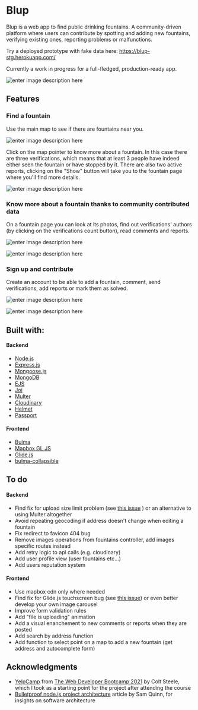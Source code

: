 ﻿
# Blup

Blup is a web app to find public drinking fountains.
A community-driven platform where users can contribute by spotting and adding new fountains, verifying existing ones, reporting problems or malfunctions.

Try a deployed prototype with fake data here: https://blup-stg.herokuapp.com/

Currently a work in progress for a full-fledged, production-ready app.

![enter image description here](https://res.cloudinary.com/dpx4ehb92/image/upload/v1624095154/github/NUOVO2_ngtqm8.jpg)

## Features
### Find a fountain
Use the main map to see if there are fountains near you.

![enter image description here](https://res.cloudinary.com/dpx4ehb92/image/upload/c_scale,w_700/v1624095064/github/mapFull_ltiy7n.png)

Click on the map pointer to know more about a fountain. 
In this case there are three verifications, which means that at least 3 people have  indeed either seen the fountain or have stopped by it.
There are also two active reports, clicking on the "Show" button will take you to the fountain page where you'll find more details.

![enter image description here](https://res.cloudinary.com/dpx4ehb92/image/upload/c_scale,w_700/v1624096732/github/blupMap_btyg5w.png)

### Know more about a fountain thanks to community contributed data
On a fountain page you can look at its photos,  find out verifications' authors (by clicking on the verifications count button), read comments and reports. 

![enter image description here](https://res.cloudinary.com/dpx4ehb92/image/upload/c_scale,w_800/v1624097662/github/blupPage_emvtxh.png)

![enter image description here](https://res.cloudinary.com/dpx4ehb92/image/upload/c_scale,w_800/v1624097845/github/blupReports_gyb86h.png)

### Sign up and contribute
Create an account to be able to add a fountain, comment, send verifications, add reports or mark them as solved.

![enter image description here](https://res.cloudinary.com/dpx4ehb92/image/upload/c_scale,w_800/v1624099146/github/blupAdd_zwtmhp.png)

![enter image description here](https://res.cloudinary.com/dpx4ehb92/image/upload/c_scale,w_800/v1624099426/github/blupLoggedin_foyi07.png)

## Built with:

#### Backend
<ul>
<li><a  href="https://nodejs.org/en/">Node.js</a></li>
<li><a  href="https://expressjs.com/">Express.js</a></li>
<li><a  href="https://mongoosejs.com/">Mongoose.js</a></li>
<li><a  href="https://www.mongodb.com/">MongoDB</a></li>
<li><a  href="https://ejs.co/">EJS</a></li>
<li><a  href="https://www.npmjs.com/package/joi">Joi</a></li>
<li><a  href="https://www.npmjs.com/package/multer">Multer</a></li>
<li><a  href="https://www.npmjs.com/package/cloudinary">Cloudinary</a></li>
<li><a  href="https://helmetjs.github.io/">Helmet</a></li>
<li><a  href="http://www.passportjs.org/">Passport</a></li>
</ul>

####  Frontend
<ul>
<li><a  href="https://bulma.io/">Bulma</a></li>
<li><a  href="https://www.mapbox.com/mapbox-gljs">Mapbox GL JS</a></li>
<li><a  href="https://glidejs.com/">Glide.js</a></li>
<li><a  href="https://www.npmjs.com/package/@creativebulma/bulma-collapsible">bulma-collapsible</a></li>
</ul>

## To do
#### Backend
- Find fix for upload size limit problem  (see [this issue](https://github.com/expressjs/multer/issues/344) ) or an alternative to  using Multer altogether
- Avoid repeating geocoding if address doesn't change when editing a fountain
- Fix redirect to favicon 404 bug
- Remove images operations from fountains controller, add images specific routes instead
- Add retry logic to api calls (e.g. cloudinary)
- Add user profile view (user fountains etc...)
- Add users reputation system

#### Frontend
- Use mapbox cdn only where needed
- Find fix for Glide.js touchscreen bug (see [this issue](https://github.com/glidejs/glide/issues/33)) or even better develop your own image carousel
- Improve form validation rules
- Add "file is uploading" animation
- Add a visual enanchement to new comments or reports when they are posted
- Add search by address function
- Add function to select point on a map to add a new fountain (get address and autocomplete form)

## Acknowledgments


- [YelpCamp](https://github.com/Colt/YelpCamp) from <a href='https://www.udemy.com/share/101W9CBEcacllXRXw=/'>The Web Developer Bootcamp 2021</a> by Colt Steele, which I took as a starting point for the project after attending the course
- [Bulletproof node.js project architecture](https://softwareontheroad.com/ideal-nodejs-project-structure/) article by Sam Quinn, for insights on software architecture

